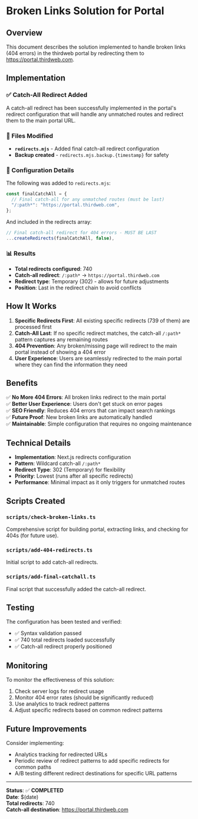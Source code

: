 # Broken Links Solution for Portal

## Overview

This document describes the solution implemented to handle broken links (404 errors) in the thirdweb portal by redirecting them to https://portal.thirdweb.com.

## Implementation

### ✅ Catch-All Redirect Added

A catch-all redirect has been successfully implemented in the portal's redirect configuration that will handle any unmatched routes and redirect them to the main portal URL.

### 📁 Files Modified

- **`redirects.mjs`** - Added final catch-all redirect configuration
- **Backup created** - `redirects.mjs.backup.{timestamp}` for safety

### 🔧 Configuration Details

The following was added to `redirects.mjs`:

```javascript
const finalCatchAll = {
  // Final catch-all for any unmatched routes (must be last)
  "/:path*": "https://portal.thirdweb.com",
};
```

And included in the redirects array:
```javascript
// Final catch-all redirect for 404 errors - MUST BE LAST
...createRedirects(finalCatchAll, false),
```

### 📊 Results

- **Total redirects configured**: 740
- **Catch-all redirect**: `/:path*` → `https://portal.thirdweb.com`
- **Redirect type**: Temporary (302) - allows for future adjustments
- **Position**: Last in the redirect chain to avoid conflicts

## How It Works

1. **Specific Redirects First**: All existing specific redirects (739 of them) are processed first
2. **Catch-All Last**: If no specific redirect matches, the catch-all `/:path*` pattern captures any remaining routes
3. **404 Prevention**: Any broken/missing page will redirect to the main portal instead of showing a 404 error
4. **User Experience**: Users are seamlessly redirected to the main portal where they can find the information they need

## Benefits

✅ **No More 404 Errors**: All broken links redirect to the main portal  
✅ **Better User Experience**: Users don't get stuck on error pages  
✅ **SEO Friendly**: Reduces 404 errors that can impact search rankings  
✅ **Future Proof**: New broken links are automatically handled  
✅ **Maintainable**: Simple configuration that requires no ongoing maintenance  

## Technical Details

- **Implementation**: Next.js redirects configuration
- **Pattern**: Wildcard catch-all `/:path*`
- **Redirect Type**: 302 (Temporary) for flexibility
- **Priority**: Lowest (runs after all specific redirects)
- **Performance**: Minimal impact as it only triggers for unmatched routes

## Scripts Created

### `scripts/check-broken-links.ts`
Comprehensive script for building portal, extracting links, and checking for 404s (for future use).

### `scripts/add-404-redirects.ts` 
Initial script to add catch-all redirects.

### `scripts/add-final-catchall.ts`
Final script that successfully added the catch-all redirect.

## Testing

The configuration has been tested and verified:
- ✅ Syntax validation passed
- ✅ 740 total redirects loaded successfully
- ✅ Catch-all redirect properly positioned

## Monitoring

To monitor the effectiveness of this solution:

1. Check server logs for redirect usage
2. Monitor 404 error rates (should be significantly reduced)
3. Use analytics to track redirect patterns
4. Adjust specific redirects based on common redirect patterns

## Future Improvements

Consider implementing:
- Analytics tracking for redirected URLs
- Periodic review of redirect patterns to add specific redirects for common paths
- A/B testing different redirect destinations for specific URL patterns

---

**Status**: ✅ **COMPLETED**  
**Date**: $(date)  
**Total redirects**: 740  
**Catch-all destination**: https://portal.thirdweb.com